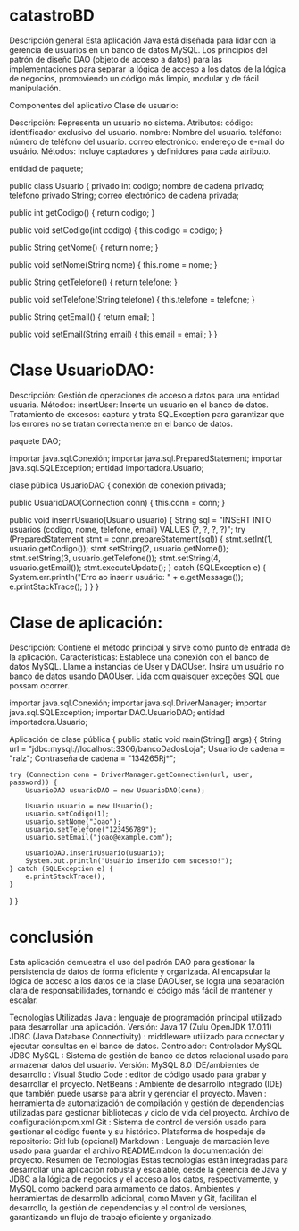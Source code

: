 # catastroBD
Descripción general Esta aplicación Java está diseñada para lidar con la gerencia de usuarios en un banco de datos MySQL. Los principios del patrón de diseño DAO (objeto de acceso a datos) para las implementaciones para separar la lógica de acceso a los datos de la lógica de negocios, promoviendo un código más limpio, modular y de fácil manipulación.

Componentes del aplicativo Clase de usuario:

Descripción: Representa un usuario no sistema. Atributos: código: identificador exclusivo del usuario. nombre: Nombre del usuario. teléfono: número de teléfono del usuario. correo electrónico: endereço de e-mail do usuário. Métodos: Incluye captadores y definidores para cada atributo.

entidad de paquete;

public class Usuario { privado int codigo; nombre de cadena privado; teléfono privado String; correo electrónico de cadena privada;

public int getCodigo() {
    return codigo;
}

public void setCodigo(int codigo) {
    this.codigo = codigo;
}

public String getNome() {
    return nome;
}

public void setNome(String nome) {
    this.nome = nome;
}

public String getTelefone() {
    return telefone;
}

public void setTelefone(String telefone) {
    this.telefone = telefone;
}

public String getEmail() {
    return email;
}

public void setEmail(String email) {
    this.email = email;
}
}

# Clase UsuarioDAO:
Descripción: Gestión de operaciones de acceso a datos para una entidad usuaria. Métodos: insertUser: Inserte un usuario en el banco de datos. Tratamiento de excesos: captura y trata SQLException para garantizar que los errores no se tratan correctamente en el banco de datos.

paquete DAO;

importar java.sql.Conexión; importar java.sql.PreparedStatement; importar java.sql.SQLException; entidad importadora.Usuario;

clase pública UsuarioDAO { conexión de conexión privada;

public UsuarioDAO(Connection conn) {
    this.conn = conn;
}

public void inserirUsuario(Usuario usuario) {
    String sql = "INSERT INTO usuarios (codigo, nome, telefone, email) VALUES (?, ?, ?, ?)";
    try (PreparedStatement stmt = conn.prepareStatement(sql)) {
        stmt.setInt(1, usuario.getCodigo());
        stmt.setString(2, usuario.getNome());
        stmt.setString(3, usuario.getTelefone());
        stmt.setString(4, usuario.getEmail());
        stmt.executeUpdate();
    } catch (SQLException e) {
        System.err.println("Erro ao inserir usuário: " + e.getMessage());
        e.printStackTrace();
    }
}
}

# Clase de aplicación:
Descripción: Contiene el método principal y sirve como punto de entrada de la aplicación. Características: Establece una conexión con el banco de datos MySQL. Llame a instancias de User y DAOUser. Insira um usuário no banco de datos usando DAOUser. Lida com quaisquer exceções SQL que possam ocorrer.

importar java.sql.Conexión; importar java.sql.DriverManager; importar java.sql.SQLException; importar DAO.UsuarioDAO; entidad importadora.Usuario;

Aplicación de clase pública { public static void main(String[] args) { String url = "jdbc:mysql://localhost:3306/bancoDadosLoja"; Usuario de cadena = "raíz"; Contraseña de cadena = "134265Rj*";

    try (Connection conn = DriverManager.getConnection(url, user, password)) {
        UsuarioDAO usuarioDAO = new UsuarioDAO(conn);

        Usuario usuario = new Usuario();
        usuario.setCodigo(1);
        usuario.setNome("Joao");
        usuario.setTelefone("123456789");
        usuario.setEmail("joao@example.com");

        usuarioDAO.inserirUsuario(usuario);
        System.out.println("Usuário inserido com sucesso!");
    } catch (SQLException e) {
        e.printStackTrace();
    }
}
}

# conclusión
Esta aplicación demuestra el uso del padrón DAO para gestionar la persistencia de datos de forma eficiente y organizada. Al encapsular la lógica de acceso a los datos de la clase DAOUser, se logra una separación clara de responsabilidades, tornando el código más fácil de mantener y escalar.

Tecnologias Utilizadas
Java : lenguaje de programación principal utilizado para desarrollar una aplicación.
Versión: Java 17 (Zulu OpenJDK 17.0.11)
JDBC (Java Database Connectivity) : middleware utilizado para conectar y ejecutar consultas en el banco de datos.
Controlador: Controlador MySQL JDBC
MySQL : Sistema de gestión de banco de datos relacional usado para armazenar datos del usuario.
Versión: MySQL 8.0
IDE/ambientes de desarrollo :
Visual Studio Code : editor de código usado para grabar y desarrollar el proyecto.
NetBeans : Ambiente de desarrollo integrado (IDE) que también puede usarse para abrir y gerenciar el proyecto.
Maven : herramienta de automatización de compilación y gestión de dependencias utilizadas para gestionar bibliotecas y ciclo de vida del proyecto.
Archivo de configuración:pom.xml
Git : Sistema de control de versión usado para gestionar el código fuente y su histórico.
Plataforma de hospedaje de repositorio: GitHub (opcional)
Markdown : Lenguaje de marcación leve usado para guardar el archivo README.mdcon la documentación del proyecto.
Resumen de Tecnologías
Estas tecnologías están integradas para desarrollar una aplicación robusta y escalable, desde la gerencia de Java y JDBC a la lógica de negocios y el acceso a los datos, respectivamente, y MySQL como backend para armamento de datos. Ambientes y herramientas de desarrollo adicional, como Maven y Git, facilitan el desarrollo, la gestión de dependencias y el control de versiones, garantizando un flujo de trabajo eficiente y organizado.

